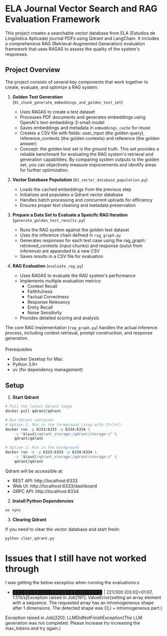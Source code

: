 # ELA Journal Vector Search and RAG Evaluation Framework

This project creates a searchable vector database from ELA (Estudios de Lingüística Aplicada) journal PDFs using Qdrant and LangChain. It includes a comprehensive RAG (Retrieval-Augmented Generation) evaluation framework that uses RAGAS to assess the quality of the system's responses.

## Project Overview

The project consists of several key components that work together to create, evaluate, and optimize a RAG system:

1. **Golden Test Generation** (`01_chunk_generate_embeddings_and_golden_test_set`)
   - Uses RAGAS to create a test dataset
   - Processes PDF documents and generates embeddings using OpenAI's text-embedding-3-small model
   - Saves embeddings and metadata in `embeddings_cache` for reuse
   - Creates a CSV file with fields: user_input (the golden query), reference_contexts (the golden contexts) and reference (the golden answer)
   - Concept: the golden test set is the ground truth. This set provides a reliable benchmark for evaluating the RAG system's retrieval and generation capabilities. By comparing system outputs to the golden set, you can objectively measure improvements and identify areas for further optimization.

2. **Vector Database Population** (`02_vector_database_population.py`)
   - Loads the cached embeddings from the previous step
   - Initializes and populates a Qdrant vector database
   - Handles batch processing and concurrent uploads for efficiency
   - Ensures proper text cleaning and metadata preservation

3. **Prepare a Data Set to Evaluate a Speicifc RAG Iteration** (`generate_golden_test_results.py`)
   - Runs the RAG system against the golden test dataset
   - Uses the inference chain defined in `rag_graph.py`
   - Generates responses for each test case using the rag_graph: retrieved_contexts (input chunks) and response (outut from inference) are appended to a new CSV
   - Saves results in a CSV file for evaluation

4. **RAG Evaluation** (`evaluate_rag.py`)
   - Uses RAGAS to evaluate the RAG system's performance
   - Implements multiple evaluation metrics:
     - Context Recall
     - Faithfulness
     - Factual Correctness
     - Response Relevancy
     - Entity Recall
     - Noise Sensitivity
   - Provides detailed scoring and analysis

The core RAG implementation (`rag_graph.py`) handles the actual inference process, including context retrieval, prompt construction, and response generation.

#### 

Prerequisites

- Docker Desktop for Mac
- Python 3.9+
- uv (for dependency management)

## Setup

1. **Start Qdrant**

```bash
# Pull the latest Qdrant image
docker pull qdrant/qdrant

# Run Qdrant container
# Option 1: Run in the foreground (stop with Ctrl+C)
docker run -p 6333:6333 -p 6334:6334 \
    -v "$(pwd)/qdrant_storage:/qdrant/storage:z" \
    qdrant/qdrant

# Option 2: Run in the background
docker run -d -p 6333:6333 -p 6334:6334 \
    -v "$(pwd)/qdrant_storage:/qdrant/storage:z" \
    qdrant/qdrant
```

Qdrant will be accessible at:
- REST API: http://localhost:6333
- Web UI: http://localhost:6333/dashboard
- GRPC API: http://localhost:6334

2. **Install Python Dependencies**

```bash
uv sync
```

3. **Clearing Qdrant**

If you need to clear the vector database and start fresh:
```bash
python clear_qdrant.py
```


# Issues that I still have not worked through

I was getting the below exceptios when running the evaluations:s
- ████████████████████████████▉               | 221/300 [03:02<01:07,  1.17it/s]Exception raised in Job[197]: ValueError(setting an array element with a sequence. The requested array has an inhomogeneous shape after 1 dimensions. The detected shape was (3,) + inhomogeneous part.)


Exception raised in Job[220]: LLMDidNotFinishException(The LLM generation was not completed. Please increase try increasing the max_tokens and try again.)